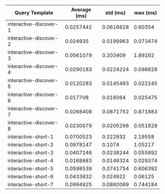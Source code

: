 | Query Template         |   Average (ms) |   std (ms) |   max (ms) |
|------------------------|----------------|------------|------------|
| interactive-discover-1 |      0.0257442 |  0.0616628 |   0.60354  |
| interactive-discover-2 |      0.024935  |  0.0199963 |   0.073474 |
| interactive-discover-3 |      0.0561079 |  0.203409  |   1.89162  |
| interactive-discover-4 |      0.0290183 |  0.0224224 |   0.098828 |
| interactive-discover-5 |      0.0120283 |  0.0145493 |   0.022245 |
| interactive-discover-6 |      0.017708  |  0.016064  |   0.025475 |
| interactive-discover-7 |      0.0268408 |  0.0871752 |   0.871883 |
| interactive-discover-8 |      0.0230079 |  0.0205296 |   0.051828 |
| interactive-short-1    |      0.0700523 |  0.222932  |   2.19558  |
| interactive-short-2    |      0.0978147 |  0.1074    |   1.05217  |
| interactive-short-3    |      0.0407246 |  0.0238244 |   0.055892 |
| interactive-short-4    |      0.0168883 |  0.0146324 |   0.029374 |
| interactive-short-5    |      0.0598539 |  0.0741754 |   0.606392 |
| interactive-short-6    |      0.0433832 |  0.024922  |   0.06125  |
| interactive-short-7    |      0.0994925 |  0.0860089 |   0.744184 |